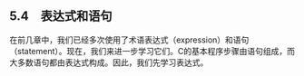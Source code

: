 ## 5.4　表达式和语句

在前几章中，我们已经多次使用了术语表达式（expression）和语句（statement）。现在，我们来进一步学习它们。C的基本程序步骤由语句组成，而大多数语句都由表达式构成。因此，我们先学习表达式。

